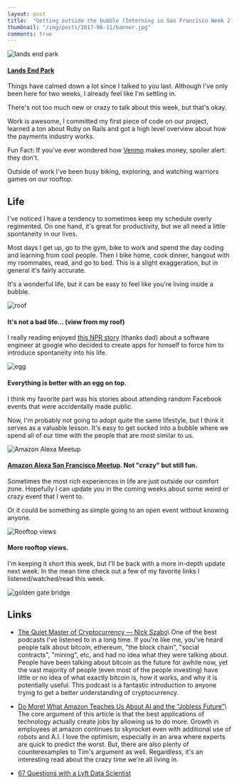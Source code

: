 ```yaml
---
layout: post
title:  "Getting outside the bubble (Interning in San Francisco Week 2)"
thumbnail: "/img/posts/2017-06-11/banner.jpg"
comments: true
---
```


[banner]:/img/posts/2017-06-11/banner.jpg
[alexa]:/img/posts/2017-06-11/alexa.jpg
[bridge]:/img/posts/2017-06-11/bridge.jpg
[egg]:/img/posts/2017-06-11/egg.jpg
[roof]:/img/posts/2017-06-11/roof.jpg
[roof2]:/img/posts/2017-06-11/roof2.jpg

![lands end park][banner]
#### [Lands End Park](https://www.nps.gov/goga/planyourvisit/landsend.htm)
Things have calmed down a lot since I talked to you last.  Although I've only been here for two weeks, I already feel like I'm settling in.

There's not too much new or crazy to talk about this week, but that's okay.

Work is awesome, I committed my first piece of code on our project, learned a ton about Ruby on Rails and got a high level overview about how the payments industry works.

Fun Fact: If you've ever wondered how [Venmo](https://venmo.com/) makes money, spoiler alert: they don't.

Outside of work I've been busy biking, exploring, and watching warriors games on our rooftop.

## Life

I've noticed I have a tendency to sometimes keep my schedule overly regimented.  On one hand, it's great for productivity, but we all need a little spontaneity in our lives.

Most days I get up, go to the gym, bike to work and spend the day coding and learning from cool people.  Then I bike home, cook dinner, hangout with my roommates, read, and go to bed.  This is a slight exaggeration, but in general it's fairly accurate.

It's a wonderful life, but it can be easy to feel like you're living inside a bubble.

![roof][roof]
#### It's not a bad life... (view from my roof)

I really reading enjoyed [this NPR story](http://www.npr.org/sections/alltechconsidered/2017/06/08/531796329/eager-to-burst-his-own-bubble-a-techie-made-apps-to-randomize-his-life) (thanks dad) about a software engineer at google who decided to create apps for himself to force him to introduce spontaneity into his life.

![egg][egg]
#### Everything is better with an egg on top.

I think my favorite part was his stories about attending random Facebook events that were accidentally made public.

Now, I'm probably not going to adopt quite the same lifestyle, but I think it serves as a valuable lesson.  It's easy to get sucked into a bubble where we spend all of our time with the people that are most similar to us.

![Amazon Alexa Meetup][Alexa]
#### [Amazon Alexa San Francisco Meetup](https://www.meetup.com/SF-Amazon-Alexa/events/239733405/?comment_table_id=252723127&comment_table_name=reply).  Not "crazy" but still fun.

Sometimes the most rich experiences in life are just outside our comfort zone.  Hopefully I can update you in the coming weeks about some weird or crazy event that I went to.

Or it could be something as simple going to an open event without knowing anyone.

![Rooftop views][roof2]
#### More rooftop views.

I'm keeping it short this week, but I'll be back with a more in-depth update next week.  In the mean time check out a few of my favorite links I listened/watched/read this week.

![golden gate bridge][bridge]

## Links

* [The Quiet Master of Cryptocurrency — Nick Szabo](http://tim.blog/2017/06/04/nick-szabo/)\\
One of the best podcasts I've listened to in a long time.  If you're like me, you've heard people talk about bitcoin, ethereum, "the block chain", "social contracts", "mining", etc, and had no idea what they were talking about.  People have been talking about bitcoin as the future for awhile now, yet the vast majority of people (even most of the people investing) have little or no idea of what exactly bitcoin is, how it works, and why it is potentially useful.  This podcast is a fantastic introduction to anyone trying to get a better understanding of cryptocurrency.

* [Do More! What Amazon Teaches Us About AI and the “Jobless Future”](https://medium.com/the-wtf-economy/do-more-what-amazon-teaches-us-about-ai-and-the-jobless-future-8051b19a66a)\\
The core argument of this article is that the best applications of technology actually create jobs by allowing us to do more.  Growth in employees at amazon continues to skyrocket even with additional use of robots and A.I.  I love the optimism, especially in an area where experts are quick to predict the worst. But, there are also plenty of counterexamples to Tim's argument as well.  Regardless, it's an interesting read about the crazy time we're all living in.

* [67 Questions with a Lyft Data Scientist](https://www.youtube.com/watch?v=oqifKYx3gc4&t=90s)
